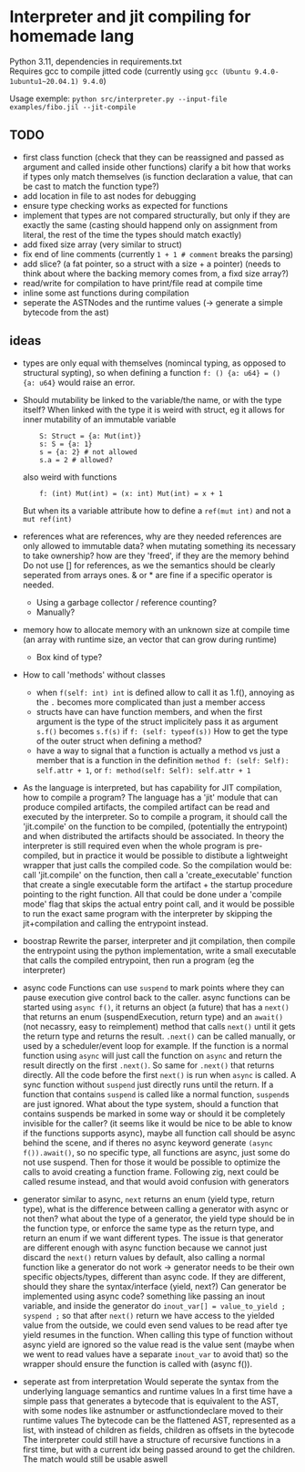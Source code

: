 # Interpreter and jit compiling for homemade lang

Python 3.11, dependencies in requirements.txt  
Requires gcc to compile jitted code (currently using `gcc (Ubuntu 9.4.0-1ubuntu1~20.04.1) 9.4.0`)

Usage exemple: `python src/interpreter.py --input-file examples/fibo.jil --jit-compile`

## TODO

- first class function (check that they can be reassigned and passed as argument and called inside other functions)
    clarify a bit how that works if types only match themselves (is function declaration a value, that can be cast to match the function type?)
- add location in file to ast nodes for debugging
- ensure type checking works as expected for functions
- implement that types are not compared structurally, but only if they are exactly the same (casting should happend only on assignment from literal, the rest of the time the types should match exactly)
- add fixed size array (very similar to struct)
- fix end of line comments (currently `1 + 1 # comment` breaks the parsing)
- add slice? (a fat pointer, so a struct with a size + a pointer) (needs to think about where the backing memory comes from, a fixd size array?)
- read/write for compilation to have print/file read at compile time
- inline some ast functions during compilation
- seperate the ASTNodes and the runtime values (-> generate a simple bytecode from the ast)

## ideas

- types are only equal with themselves (nomincal typing, as opposed to structural sypting), so when defining a function `f: () {a: u64} = () {a: u64}` would raise an error.

- Should mutability be linked to the variable/the name, or with the type itself?
    When linked with the type it is weird with struct, eg it allows for inner mutability of an immutable variable
    ```
        S: Struct = {a: Mut(int)}
        s: S = {a: 1}
        s = {a: 2} # not allowed
        s.a = 2 # allowed?
    ```
    also weird with functions
    ```
        f: (int) Mut(int) = (x: int) Mut(int) = x + 1
    ```
    But when its a variable attribute how to define a `ref(mut int)` and not a `mut ref(int)`

- references
    what are references, why are they needed
    references are only allowed to immutable data? when mutating something its necessary to take ownership?
    how are they 'freed', if they are the memory behind
    Do not use [] for references, as we the semantics should be clearly seperated from arrays ones. & or * are fine if a specific operator is needed.
    - Using a garbage collector / reference counting?
    - Manually?

- memory
    how to allocate memory with an unknown size at compile time (an array with runtime size, an vector that can grow during runtime)
    - Box kind of type?

- How to call 'methods' without classes
    - when `f(self: int) int` is defined allow to call it as 1.f(), annoying as the `.` becomes more complicated than just a member access
    - structs have can have function members, and when the first argument is the type of the struct implicitely pass it as argument `s.f()` becomes `s.f(s)` if `f: (self: typeof(s))`
        How to get the type of the outer struct when defining a method?
    - have a way to signal that a function is actually a method vs just a member that is a function in the definition `method f: (self: Self): self.attr + 1`, or `f: method(self: Self): self.attr + 1`


- As the language is interpreted, but has capability for JIT compilation, how to compile a program?
    The language has a 'jit' module that can produce compiled artifacts, the compiled artifact can be read and executed by the interpreter.
    So to compile a program, it should call the 'jit.compile' on the function to be compiled, (potentially the entrypoint) and when distributed the artifacts should be associated.
    In theory the interpreter is still required even when the whole program is pre-compiled, but in practice it would be possible to distibute a lightweight wrapper that just calls the compiled code. So the compilation would be: call 'jit.compile' on the function, then call a 'create_executable' function that create a single executable form the artifact + the startup procedure pointing to the right function. All that could be done under a 'compile mode' flag that skips the actual entry point call, and it would be possible to run the exact same program with the interpreter by skipping the jit+compilation and calling the entrypoint instead.

- boostrap
    Rewrite the parser, interpreter and jit compilation, then compile the entrypoint using the python implementation, write a small executable that calls the compiled entrypoint, then run a program (eg the interpreter)

- async code
    Functions can use `suspend` to mark points where they can pause execution give control back to the caller.
    async functions can be started using `async f()`, it returns an object (a future) that has a `next()` that returns an enum (suspendExecution, return type) and an `await()` (not necassry, easy to reimplement) method that calls `next()` until it gets the return type and returns the result.
    `.next()` can be called manually, or used by a scheduler/event loop for example.
    If the function is a normal function using `async` will just call the function on `async` and return the result directly on the first `.next()`. So same for `.next()` that returns directly. All the code before the first `next()` is run when `async` is called. A sync function without `suspend` just directly runs until the return.
    If a function that contains `suspend` is called like a normal function, `suspend`s are just ignored.
    What about the type system, should a function that contains suspends be marked in some way or should it be completely invisible for the caller? (it seems like it would be nice to be able to know if the functions supports async), maybe all function call should be async behind the scene, and if theres no async keyword generate `(async f()).await()`, so no specific type, all functions are async, just some do not use suspend. Then for those it would be possible to optimize the calls to avoid creating a function frame.
    Following zig, next could be called resume instead, and that would avoid confusion with generators

- generator
    similar to async, `next` returns an enum (yield type, return type), what is the difference between calling a generator with async or not then? what about the type of a generator, the yield type should be in the function type, or enforce the same type as the return type, and return an enum if we want different types. The issue is that generator are different enough with async function because we cannot just discard the `next()` return values by default, also calling a normal function like a generator do not work -> generator needs to be their own specific objects/types, different than async code. If they are different, should they share the syntax/interface (yield, next?)
    Can generator be implemented using async code? something like passing an inout variable, and inside the generator do `inout_var[] = value_to_yield ; syspend ;` so that after `next()` return we have access to the yielded value from the outside, we could even send values to be read after tye yield resumes in the function. When calling this type of function without async yield are ignored so the value read is the value sent (maybe when we went to read values have a separate `inout_var` to avoid that) so the wrapper should ensure the function is called with (async f()).

- seperate ast from interpretation
    Would seperate the syntax from the underlying language semantics and runtime values
    In a first time have a simple pass that generates a bytecode that is equivalent to the AST, with some nodes like astnumber or astfunctiondeclare moved to their runtime values
    The bytecode can be the flattened AST, represented as a list, with instead of children as fields, children as offsets in the bytecode
    The interpreter could still have a structure of recursive functions in a first time, but with a current idx being passed around to get the children. The match would still be usable aswell
